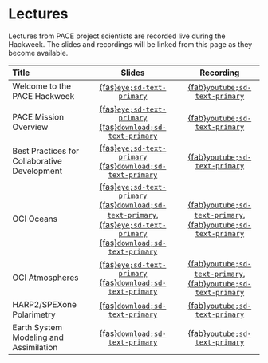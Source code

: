 # Lectures

Lectures from PACE project scientists are recorded live during the Hackweek. The slides
and recordings will be linked from this page as they become available.

| Title | Slides | Recording |
| :---- | :----: | :-------: |
| Welcome to the PACE Hackweek                 | [{fas}`eye;sd-text-primary`][welcome]                                                | [{fab}`youtube;sd-text-primary`][welcome-vid] |
| PACE Mission Overview                        | [{fas}`eye;sd-text-primary`][pace-ln] [{fas}`download;sd-text-primary`][pace-dl]     | [{fab}`youtube;sd-text-primary`][pace-vid] |
| Best Practices for Collaborative Development | [{fas}`eye;sd-text-primary`][collab-ln] [{fas}`download;sd-text-primary`][collab-dl] | [{fab}`youtube;sd-text-primary`][collab-vid] |
| OCI Oceans                                   | [{fas}`eye;sd-text-primary`][ac-ln] [{fas}`download;sd-text-primary`][ac-dl], [{fas}`eye;sd-text-primary`][oc-ln] [{fas}`download;sd-text-primary`][oc-dl]         | [{fab}`youtube;sd-text-primary`][oc-vid], [{fab}`youtube;sd-text-primary`][ac-vid] |
| OCI Atmospheres                              | [{fas}`eye;sd-text-primary`][atm-ln] [{fas}`download;sd-text-primary`][atm-dl]       | [{fab}`youtube;sd-text-primary`][atm-vid], [{fab}`youtube;sd-text-primary`][atm-vid-2] |
| HARP2/SPEXone Polarimetry                    | [{fas}`download;sd-text-primary`][map-dl]                                            | [{fab}`youtube;sd-text-primary`][map-vid] |
| Earth System Modeling and Assimilation       | [{fas}`download;sd-text-primary`][esm-dl]                                            | [{fab}`youtube;sd-text-primary`][esm-vid] |

[welcome]: https://docs.google.com/presentation/d/1BZ1t-3GsQ8d6ZeMfittVVJcwt4CPEUOAIeQgCfQTWcs/present?usp=sharing
[welcome-vid]: https://www.youtube.com/watch?v=PUDU2O4urIU&list=PL2JK_uZ15iZC87MpHUQjN69wWHwt4FlBA&index=1
[pace-ln]: https://drive.usercontent.google.com/download?id=19luv1goUJWjQ0VEF6brp9_I19BMs28EF&export=download&authuser=0
[pace-vid]: https://www.youtube.com/watch?v=De7S4kqlL9Y&list=PL2JK_uZ15iZC87MpHUQjN69wWHwt4FlBA&index=9
[pace-dl]: https://docs.google.com/presentation/d/16DG_2YUqdeZo4R2OEG4r0PY0dN5P-eZr8xfONv1VMoI/present?usp=sharing
[collab-ln]: https://docs.google.com/presentation/d/1pfjCAAb3Erv8mApSXZ5YyisSuh7a-gbMAjmmNiCP2j8/present?usp=sharing
[collab-dl]: https://drive.usercontent.google.com/download?id=1AE5ETm5qLn6szpClIU_mJkYM_w8uopRK&export=download&authuser=0
[collab-vid]: https://www.youtube.com/watch?v=De7S4kqlL9Y&list=PL2JK_uZ15iZC87MpHUQjN69wWHwt4FlBA&index=9
[ac-ln]: https://docs.google.com/presentation/d/1ltNavAcC2_qy-kTfoUAFVP4dkxr9TdT0ZVq5DtXuGBI/present?usp=sharing
[ac-dl]: https://drive.usercontent.google.com/download?id=1l2fx0kv6M3NCFwXKXcpW73h7zA2KfqrV&export=download&authuser=0
[ac-vid]: https://www.youtube.com/watch?v=laKLRw4c7mE&list=PL2JK_uZ15iZC87MpHUQjN69wWHwt4FlBA&index=3
[oc-ln]: https://docs.google.com/presentation/d/1-qNHvlzfiU9iNtkAZ7Bfip6BdtYfbmMGIKAx2ZL3DnQ/present?usp=sharing
[oc-dl]: https://drive.usercontent.google.com/download?id=1qBh-4wLcawyM-o2klC4QlE082vFNJkwz&export=download&authuser=0
[oc-vid]: https://www.youtube.com/watch?v=d5YKVPUA_UQ&list=PL2JK_uZ15iZC87MpHUQjN69wWHwt4FlBA&index=4
[atm-ln]: https://docs.google.com/presentation/d/1wOH5AvrWl-pEgG6_Uyq3bNliqYQEkkb9gCI_zbSjULE/present?usp=sharing
[atm-dl]: https://drive.usercontent.google.com/download?id=1uoLCmTtpYjDwXGjUWKMveMHpyJH1joMK&export=download&authuser=0
[atm-vid]: https://www.youtube.com/watch?v=YgVkV1felGM&list=PL2JK_uZ15iZC87MpHUQjN69wWHwt4FlBA&index=5
[atm-vid-2]: https://www.youtube.com/watch?v=jPGF-I0GlH4&list=PL2JK_uZ15iZC87MpHUQjN69wWHwt4FlBA&index=6
[map-dl]: https://drive.usercontent.google.com/download?id=1NRHvmG9o3T5xSLPvB5FByiI-P1hSyGNT&export=download&authuser=0
[map-vid]: https://www.youtube.com/watch?v=d9RksAsfN80&list=PL2JK_uZ15iZC87MpHUQjN69wWHwt4FlBA&index=7
[esm-dl]: https://drive.usercontent.google.com/download?id=1POYwT8C_glrOB0_w-y1lxhkFVAj_hJHG&export=download&authuser=0
[esm-vid]: https://www.youtube.com/watch?v=lz0aWpnlmeY&list=PL2JK_uZ15iZC87MpHUQjN69wWHwt4FlBA&index=8
